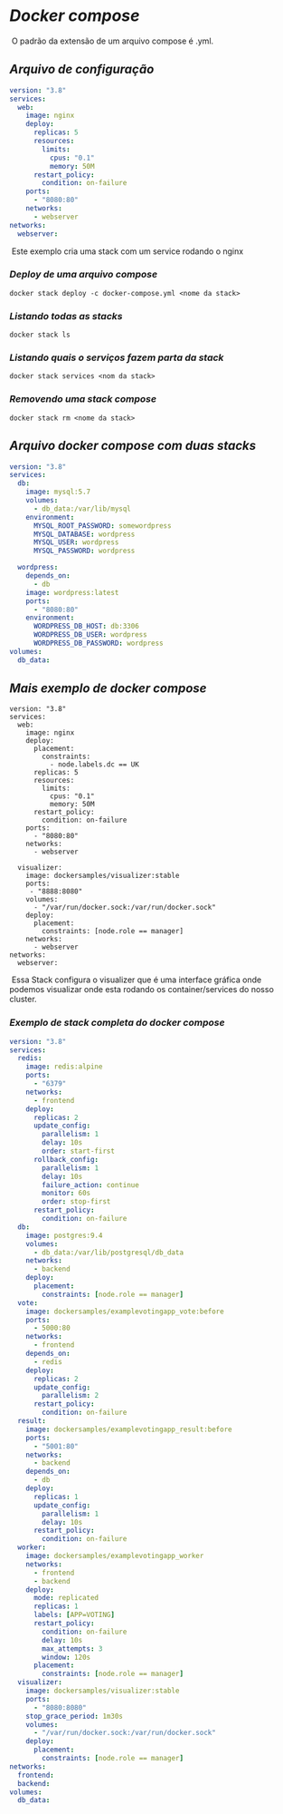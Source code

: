 # ***Docker compose***

​	O padrão da extensão de um arquivo compose é .yml.

## ***Arquivo de configuração***

```yaml
version: "3.8"
services: 
  web:
    image: nginx
    deploy:
      replicas: 5
      resources:
        limits:
          cpus: "0.1"
          memory: 50M
      restart_policy:
        condition: on-failure
    ports: 
      - "8080:80"
    networks: 
      - webserver
networks:
  webserver:
```

​	Este exemplo cria uma stack com um service rodando o nginx

### ***Deploy de uma arquivo compose***

```shell
docker stack deploy -c docker-compose.yml <nome da stack>
```

### ***Listando todas as stacks***

```shell
docker stack ls
```

### ***Listando quais o serviços fazem parta da stack***

```shell
docker stack services <nom da stack>	
```

### ***Removendo uma stack compose***

```shell
docker stack rm <nome da stack>	
```

## ***Arquivo docker compose com duas stacks***

```yaml
version: "3.8"
services: 
  db:
    image: mysql:5.7
    volumes: 
      - db_data:/var/lib/mysql
    environment: 
      MYSQL_ROOT_PASSWORD: somewordpress
      MYSQL_DATABASE: wordpress
      MYSQL_USER: wordpress
      MYSQL_PASSWORD: wordpress

  wordpress:
    depends_on: 
      - db
    image: wordpress:latest
    ports: 
      - "8080:80"
    environment: 
      WORDPRESS_DB_HOST: db:3306
      WORDPRESS_DB_USER: wordpress
      WORDPRESS_DB_PASSWORD: wordpress
volumes:
  db_data:
```

## ***Mais exemplo de docker compose***

```shell
version: "3.8"
services: 
  web:
    image: nginx
    deploy:
      placement:
        constraints:
          - node.labels.dc == UK
      replicas: 5
      resources:
        limits:
          cpus: "0.1"
          memory: 50M
      restart_policy:
        condition: on-failure
    ports: 
      - "8080:80"
    networks: 
      - webserver

  visualizer:
    image: dockersamples/visualizer:stable
    ports: 
     - "8888:8080"    
    volumes: 
      - "/var/run/docker.sock:/var/run/docker.sock"
    deploy:
      placement:
        constraints: [node.role == manager]
    networks: 
      - webserver 
networks:
  webserver:
```

​	Essa Stack configura o visualizer que é uma interface gráfica onde podemos visualizar onde esta rodando os container/services do nosso cluster.

### ***Exemplo de stack completa do docker compose***

```yaml
version: "3.8"
services: 
  redis:
    image: redis:alpine
    ports: 
      - "6379"
    networks: 
      - frontend
    deploy:
      replicas: 2
      update_config:
        parallelism: 1
        delay: 10s
        order: start-first
      rollback_config:
        parallelism: 1
        delay: 10s
        failure_action: continue
        monitor: 60s
        order: stop-first
      restart_policy:
        condition: on-failure
  db:
    image: postgres:9.4
    volumes: 
      - db_data:/var/lib/postgresql/db_data
    networks: 
      - backend
    deploy:
      placement:
        constraints: [node.role == manager]
  vote:
    image: dockersamples/examplevotingapp_vote:before
    ports: 
      - 5000:80
    networks: 
      - frontend
    depends_on: 
      - redis
    deploy:
      replicas: 2
      update_config:
        parallelism: 2
      restart_policy:
        condition: on-failure
  result:
    image: dockersamples/examplevotingapp_result:before
    ports: 
      - "5001:80"
    networks: 
      - backend
    depends_on: 
      - db
    deploy:
      replicas: 1
      update_config:
        parallelism: 1
        delay: 10s
      restart_policy:
        condition: on-failure
  worker:
    image: dockersamples/examplevotingapp_worker
    networks: 
      - frontend
      - backend
    deploy:
      mode: replicated
      replicas: 1
      labels: [APP=VOTING]
      restart_policy:
        condition: on-failure
        delay: 10s
        max_attempts: 3
        window: 120s
      placement:
        constraints: [node.role == manager]
  visualizer:
    image: dockersamples/visualizer:stable
    ports: 
      - "8080:8080"
    stop_grace_period: 1m30s
    volumes:
      - "/var/run/docker.sock:/var/run/docker.sock"
    deploy:
      placement:
        constraints: [node.role == manager]
networks: 
  frontend:
  backend:
volumes:
  db_data:
```

